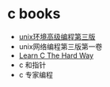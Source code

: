 # c books

* [unix环境高级编程第三版](http://www.apuebook.com/about3e.html)
* unix网络编程第三版第一卷
* [Learn C The Hard Way](http://c.learncodethehardway.org/book/index.html)
* c 和指针
* c 专家编程
